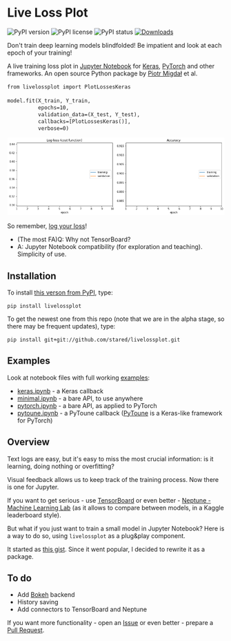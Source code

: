 # Live Loss Plot

![PyPI version](https://img.shields.io/pypi/pyversions/livelossplot.svg)
![PyPI license](https://img.shields.io/pypi/l/livelossplot.svg)
![PyPI status](https://img.shields.io/pypi/status/livelossplot.svg)
[![Downloads](http://pepy.tech/badge/livelossplot)](http://pepy.tech/count/livelossplot)

Don't train deep learning models blindfolded! Be impatient and look at each epoch of your training!

A live training loss plot in [Jupyter Notebook](http://jupyter.org/) for [Keras](https://keras.io/), [PyTorch](http://pytorch.org/) and other frameworks. An open source Python package by [Piotr Migdał](http://p.migdal.pl/) et al.

```
from livelossplot import PlotLossesKeras

model.fit(X_train, Y_train,
          epochs=10,
          validation_data=(X_test, Y_test),
          callbacks=[PlotLossesKeras()],
          verbose=0)
```

![](livelossplot.gif)

So remember, [log your loss](https://twitter.com/pmigdal/status/943764924983017473)!

* (The most FA)Q: Why not TensorBoard?
* A: Jupyter Notebook compatibility (for exploration and teaching). Simplicity of use.

## Installation

To install [this verson from PyPI](https://pypi.org/project/livelossplot/), type:

```
pip install livelossplot
```

To get the newest one from this repo (note that we are in the alpha stage, so there may be frequent updates), type:

```
pip install git+git://github.com/stared/livelossplot.git
```

## Examples

Look at notebook files with full working [examples](https://github.com/stared/livelossplot/blob/master/examples/):

* [keras.ipynb](https://github.com/stared/livelossplot/blob/master/examples/keras.ipynb) - a Keras callback
* [minimal.ipynb](https://github.com/stared/livelossplot/blob/master/examples/minimal.ipynb) - a bare API, to use anywhere
* [pytorch.ipynb](https://github.com/stared/livelossplot/blob/master/examples/pytorch.ipynb) - a bare API, as applied to PyTorch
* [pytoune.ipynb](https://github.com/stared/livelossplot/blob/master/examples/pytoune.ipynb) - a PyToune callback ([PyToune](https://pytoune.org/) is a Keras-like framework for PyTorch)

## Overview

Text logs are easy, but it's easy to miss the most crucial information: is it learning, doing nothing or overfitting?

Visual feedback allows us to keep track of the training process. Now there is one for Jupyter.

If you want to get serious - use [TensorBoard](https://www.tensorflow.org/programmers_guide/summaries_and_tensorboard) or even better - [Neptune - Machine Learning Lab](https://neptune.ml/) (as it allows to compare between models, in a Kaggle leaderboard style).

But what if you just want to train a small model in Jupyter Notebook? Here is a way to do so, using `livelossplot` as a plug&play component.

It started as [this gist](https://gist.github.com/stared/dfb4dfaf6d9a8501cd1cc8b8cb806d2e). Since it went popular, I decided to rewrite it as a package.

## To do

* Add [Bokeh](https://bokeh.pydata.org/) backend
* History saving
* Add connectors to TensorBoard and Neptune

If you want more functionality - open an [Issue](https://github.com/stared/livelossplot/issues) or even better - prepare a [Pull Request](https://github.com/stared/livelossplot/pulls).
